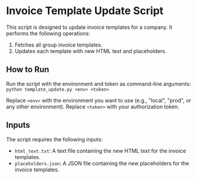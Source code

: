 # Invoice Template Update Script

This script is designed to update invoice templates for a company. It performs the following operations:

1. Fetches all group invoice templates.
2. Updates each template with new HTML text and placeholders.

## How to Run

Run the script with the environment and token as command-line arguments: `python template_update.py <env> <token>`

Replace `<env>` with the environment you want to use (e.g., "local", "prod", or any other environment). Replace `<token>` with your authorization token.

## Inputs

The script requires the following inputs:

- `html_text.txt`: A text file containing the new HTML text for the invoice templates.
- `placeholders.json`: A JSON file containing the new placeholders for the invoice templates.
